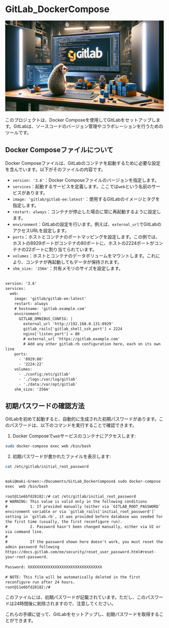 # GitLab_DockerCompose

![](https://github.com/Sunwood-ai-labs/GitLab_DockerCompose/blob/main/image/screen.png)

このプロジェクトは、Docker Composeを使用してGitLabをセットアップします。GitLabは、ソースコードのバージョン管理やコラボレーションを行うためのツールです。


## Docker Composeファイルについて

Docker Composeファイルは、GitLabのコンテナを起動するために必要な設定を含んでいます。以下がそのファイルの内容です。 
- `version: '3.6'`：Docker Composeファイルのバージョンを指定します。 
- `services`：起動するサービスを定義します。ここでは`web`という名前のサービスがあります。 
- `image: 'gitlab/gitlab-ee:latest'`：使用するGitLabのイメージとタグを指定します。 
- `restart: always`：コンテナが停止した場合に常に再起動するように設定します。 
- `environment`：GitLabの設定を行います。例えば、`external_url`でGitLabのアクセスURLを設定します。 
- `ports`：ホストとコンテナのポートマッピングを設定します。この例では、ホストの8929ポートがコンテナの80ポートに、ホストの2224ポートがコンテナの22ポートに割り当てられています。 
- `volumes`：ホストとコンテナのデータボリュームをマウントします。これにより、コンテナが再起動してもデータが保持されます。 
- `shm_size: '256m'`：共有メモリのサイズを設定します。


```

version: '3.6'
services:
  web:
    image: 'gitlab/gitlab-ee:latest'
    restart: always
    # hostname: 'gitlab.example.com'
    environment:
      GITLAB_OMNIBUS_CONFIG: |
        external_url 'http://192.168.0.131:8929'
        gitlab_rails['gitlab_shell_ssh_port'] = 2224
        nginx['listen_port'] = 80
        # external_url 'https://gitlab.example.com'
        # Add any other gitlab.rb configuration here, each on its own line
    ports:
      - '8929:80'
      - '2224:22'
    volumes:
      - ./config:/etc/gitlab'
      - './logs:/var/log/gitlab'
      - './data:/var/opt/gitlab'
    shm_size: '256m'

```

## 初期パスワードの確認方法

GitLabを初めて起動すると、自動的に生成された初期パスワードがあります。このパスワードは、以下のコマンドを実行することで確認できます。 
1. Docker Composeで`web`サービスのコンテナにアクセスします:

```bash
sudo docker-compose exec web /bin/bash
``` 
2. 初期パスワードが書かれたファイルを表示します:

```bash
cat /etc/gitlab/initial_root_password
```

```

maki@maki-Green:~/Documents/GitLab_DockerCompose$ sudo docker-compose exec  web /bin/bash

root@11e6bfd28182:/# cat /etc/gitlab/initial_root_password 
# WARNING: This value is valid only in the following conditions
#          1. If provided manually (either via `GITLAB_ROOT_PASSWORD` environment variable or via `gitlab_rails['initial_root_password']` setting in `gitlab.rb`, it was provided before database was seeded for the first time (usually, the first reconfigure run).
#          2. Password hasn't been changed manually, either via UI or via command line.
#
#          If the password shown here doesn't work, you must reset the admin password following https://docs.gitlab.com/ee/security/reset_user_password.html#reset-your-root-password.

Password: XXXXXXXXXXXXXXXXXXXXXXXXXXXXXXXXX

# NOTE: This file will be automatically deleted in the first reconfigure run after 24 hours.
root@11e6bfd28182:/# 

```

このファイルには、初期パスワードが記載されています。ただし、このパスワードは24時間後に削除されますので、注意してください。

これらの手順に従って、GitLabをセットアップし、初期パスワードを取得することができます。



